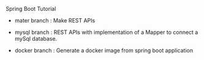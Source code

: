 Spring Boot Tutorial

- mater branch : Make REST APIs

- mysql branch : REST APIs with implementation of a Mapper to connect a mySql database.

- docker branch : Generate a docker image from spring boot application
